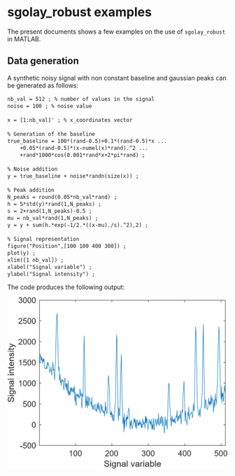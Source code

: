 # sgolay_robust examples

The present documents shows a few examples on the use of `sgolay_robust` in MATLAB.

## Data generation

A synthetic noisy signal with non constant baseline and gaussian peaks can be generated as follows:

    nb_val = 512 ; % number of values in the signal
    noise = 100 ; % noise value
    
    x = [1:nb_val]' ; % x_coordinates vector
    
    % Generation of the baseline
    true_baseline = 100*(rand-0.5)+0.1*(rand-0.5)*x ...
        +0.05*(rand-0.5)*(x-numel(x)*rand).^2 ...
        +rand*1000*cos(0.001*rand*x+2*pi*rand) ;
    
    % Noise addition
    y = true_baseline + noise*randn(size(x)) ;
    
    % Peak addition
    N_peaks = round(0.05*nb_val*rand) ;
    h = 5*std(y)*rand(1,N_peaks) ;
    s = 2+rand(1,N_peaks)-0.5 ;
    mu = nb_val*rand(1,N_peaks) ;
    y = y + sum(h.*exp(-1/2.*((x-mu)./s).^2),2) ;
    
    % Signal representation
    figure("Position",[100 100 400 300]) ;
    plot(y) ;
    xlim([1 nb_val]) ;
    xlabel("Signal variable") ;
    ylabel("Signal intensity") ;

The code produces the following output:

![An example of generated signal](./signal.png)
